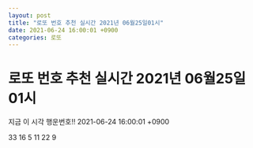 ```yaml
---
layout: post
title: "로또 번호 추천 실시간 2021년 06월25일01시"
date: 2021-06-24 16:00:01 +0900
categories: 로또
---
```


# 로또 번호 추천 실시간 2021년 06월25일01시

지금 이 시각 행운번호!! 2021-06-24 16:00:01 +0900

 33  16  5  11  22  9 

